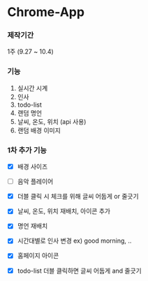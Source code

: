 # Chrome-App

### 제작기간
1주 (9.27 ~ 10.4)





### 기능
1. 실시간 시계
2. 인사
3. todo-list
4. 랜덤 명언
5. 날씨, 온도, 위치 (api 사용)
6. 랜덤 배경 이미지





### 1차 추가 기능
- [x] 배경 사이즈 
- [ ] 음악 플레이어
- [x] 더블 클릭 시 체크를 위해 글씨 어둡게 or 줄긋기
- [x] 날씨, 온도, 위치 재배치, 아이콘 추가
- [x] 명언 재배치
- [x] 시간대별로 인사 변경 ex) good morning, ..
- [x] 홈페이지 아이콘


- [x] todo-list 더블 클릭하면 글씨 어둡게 and 줄긋기
